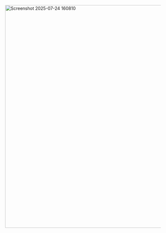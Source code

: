 <img width="1382" height="722" alt="Screenshot 2025-07-24 160810" src="https://github.com/user-attachments/assets/8705f4f1-cfd4-486e-bf96-0c118752a353" />
